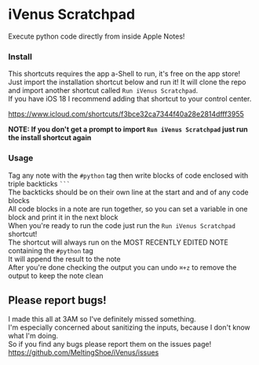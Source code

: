 # iVenus Scratchpad
Execute python code directly from inside Apple Notes!

### Install
This shortcuts requires the app a-Shell to run, it's free on the app store!
Just import the installation shortcut below and run it! It will clone the repo and import another shortcut called `Run iVenus Scratchpad`. \
If you have iOS 18 I recommend adding that shortcut to your control center.

https://www.icloud.com/shortcuts/f3bce32ca7344f40a28e2814dfff3955

**NOTE: If you don't get a prompt to import `Run iVenus Scratchpad` just run the install shortcut again**

### Usage
Tag any note with the `#python` tag then write blocks of code enclosed with triple backticks `` ``` ``\
The backticks should be on their own line at the start and and of any code blocks\
All code blocks in a note are run together, so you can set a variable in one block and print it in the next block\
When you're ready to run the code just run the `Run iVenus Scratchpad` shortcut!\
The shortcut will always run on the MOST RECENTLY EDITED NOTE containing the `#python` tag\
It will append the result to the note\
After you're done checking the output you can undo `⌘+z` to remove the output to keep the note clean
## Please report bugs!
I made this all at 3AM so I've definitely missed something.\
I'm especially concerned about sanitizing the inputs, because I don't know what I'm doing.\
So if you find any bugs please report them on the issues page!\
https://github.com/MeltingShoe/iVenus/issues
